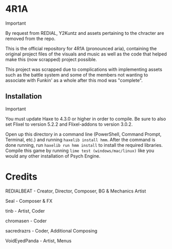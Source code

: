 # 4R1A
> [!IMPORTANT]
> By request from REDIAL, Y2Kuntz and assets pertaining to the chracter are removed from the repo. 

This is the official repository for 4R1A (pronounced aria), containing the original project files of the visuals and music as well as the code that helped make this (now scrapped) project possible.

This project was scrapped due to complications with implementing assets such as the battle system and some of the members not wanting to associate with Funkin' as a whole after this mod was "complete".
## Installation
> [!IMPORTANT]
> You must update Haxe to 4.3.0 or higher in order to compile. Be sure to also set Flixel to version 5.2.2 and Flixel-addons to version 3.0.2.

Open up this directory in a command line (PowerShell, Command Prompt, Terminal, etc.) and running `haxelib install hmm`. After the command is done running, run `haxelib run hmm install` to install the required libraries. 
Compile this game by running `lime test (windows/mac/linux)` like you would any other installation of Psych Engine.
# Credits

REDIALBEAT - Creator, Director, Composer, BG & Mechanics Artist

Seal - Composer & FX

tinb - Artist, Coder

chromasen - Coder

sacredrazrs - Coder, Additional Composing

VoidEyedPanda - Artist, Menus

